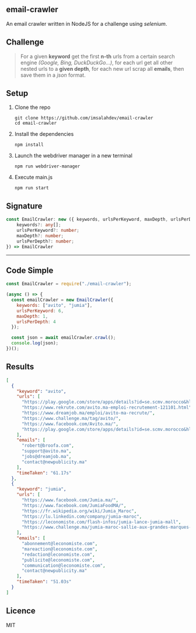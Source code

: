 ## email-crawler
An email crawler written in NodeJS for a challenge using *selenium*.

## Challenge

> For a given **keyword** get the first **n-th** urls from a certain search engine *(Google, Bing, DuckDuckGo...)*, for each url get all other nested urls to a **given depth**, for each new url scrap all **emails**, then save them in a *json* format.

## Setup

1. Clone the repo

   ```shell
   git clone https://github.com/imsalahdev/email-crawler
   cd email-crawler
   ```

2. Install the dependencies

   ```shell
   npm install
   ```

3. Launch the webdriver manager in a new terminal

   ```shell
   npm run webdriver-manager
   ```

4. Execute main.js

   ```shell
   npm run start
   ```

## Signature

```typescript
const EmailCrawler: new ({ keywords, urlsPerKeyword, maxDepth, urlsPerDepth }?: {
    keywords?: any[];
    urlsPerKeyword?: number;
    maxDepth?: number;
    urlsPerDepth?: number;
}) => EmailCrawler
```

---

## Code Simple

```javascript
const EmailCrawler = require("./email-crawler");

(async () => {
  const emailCrawler = new EmailCrawler({
    keywords: ["avito", "jumia"],
    urlsPerKeyword: 6,
    maxDepth: 1,
    urlsPerDepth: 4
  });

  const json = await emailCrawler.crawl();
  console.log(json);
})();

```

## Results

```json
[
  {
    "keyword": "avito",
    "urls": [
      "https://play.google.com/store/apps/details?id=se.scmv.morocco&hl=fr",
      "https://www.rekrute.com/avito.ma-emploi-recrutement-121101.html",
      "https://www.dreamjob.ma/emploi/avito-ma-recrute/",
      "https://www.challenge.ma/tag/avito/",
      "https://www.facebook.com/Avito.ma/",
      "https://play.google.com/store/apps/details?id=se.scmv.morocco&hl=fr"
    ],
    "emails": [
      "robert@broofa.com",
      "support@avito.ma",
      "jobs@dreamjob.ma",
      "contact@newpublicity.ma"
    ],
    "timeTaken": "61.17s"
  },
  {
    "keyword": "jumia",
    "urls": [
      "https://www.facebook.com/Jumia.ma/",
      "https://www.facebook.com/JumiaFoodMA/",
      "https://fr.wikipedia.org/wiki/Jumia_Maroc",
      "https://lu.linkedin.com/company/jumia-maroc",
      "https://leconomiste.com/flash-infos/jumia-lance-jumia-mall",
      "https://www.challenge.ma/jumia-maroc-sallie-aux-grandes-marques-117376/"
    ],
    "emails": [
      "abonnement@leconomiste.com",
      "mareaction@leconomiste.com",
      "redaction@leconomiste.com",
      "publicite@leconomiste.com",
      "communication@leconomiste.com",
      "contact@newpublicity.ma"
    ],
    "timeTaken": "51.03s"
  }
]
```

## Licence

MIT